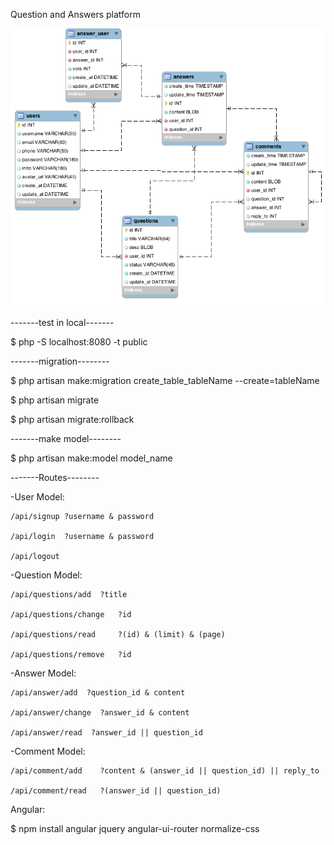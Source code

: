 Question and Answers platform

![image](https://github.com/bsun33/QuestionsAndAnswers/raw/master/qa.png)


-------test in local-------

$ php -S localhost:8080 -t public

-------migration--------

$ php artisan make:migration create_table_tableName --create=tableName

$ php artisan migrate

$ php artisan migrate:rollback

-------make model--------

$ php artisan make:model model_name


-------Routes--------

-User Model:

    /api/signup ?username & password

    /api/login  ?username & password

    /api/logout

-Question Model:

    /api/questions/add  ?title

    /api/questions/change   ?id

    /api/questions/read     ?(id) & (limit) & (page)

    /api/questions/remove   ?id

-Answer Model:

    /api/answer/add  ?question_id & content

    /api/answer/change  ?answer_id & content

    /api/answer/read  ?answer_id || question_id

-Comment Model:

    /api/comment/add    ?content & (answer_id || question_id) || reply_to

    /api/comment/read   ?(answer_id || question_id)



Angular:

$ npm install angular jquery angular-ui-router normalize-css